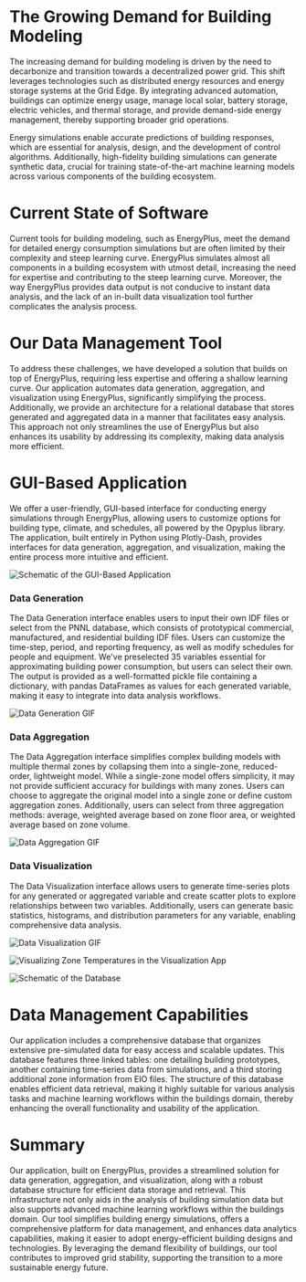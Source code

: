 # The Growing Demand for Building Modeling

The increasing demand for building modeling is driven by the need to decarbonize and transition towards a decentralized power grid. This shift leverages technologies such as distributed energy resources and energy storage systems at the Grid Edge. By integrating advanced automation, buildings can optimize energy usage, manage local solar, battery storage, electric vehicles, and thermal storage, and provide demand-side energy management, thereby supporting broader grid operations.

Energy simulations enable accurate predictions of building responses, which are essential for analysis, design, and the development of control algorithms. Additionally, high-fidelity building simulations can generate synthetic data, crucial for training state-of-the-art machine learning models across various components of the building ecosystem.

# Current State of Software

Current tools for building modeling, such as EnergyPlus, meet the demand for detailed energy consumption simulations but are often limited by their complexity and steep learning curve. EnergyPlus simulates almost all components in a building ecosystem with utmost detail, increasing the need for expertise and contributing to the steep learning curve. Moreover, the way EnergyPlus provides data output is not conducive to instant data analysis, and the lack of an in-built data visualization tool further complicates the analysis process.

# Our Data Management Tool

To address these challenges, we have developed a solution that builds on top of EnergyPlus, requiring less expertise and offering a shallow learning curve. Our application automates data generation, aggregation, and visualization using EnergyPlus, significantly simplifying the process. Additionally, we provide an architecture for a relational database that stores generated and aggregated data in a manner that facilitates easy analysis. This approach not only streamlines the use of EnergyPlus but also enhances its usability by addressing its complexity, making data analysis more efficient.

# GUI-Based Application

We offer a user-friendly, GUI-based interface for conducting energy simulations through EnergyPlus, allowing users to customize options for building type, climate, and schedules, all powered by the Opyplus library. The application, built entirely in Python using Plotly-Dash, provides interfaces for data generation, aggregation, and visualization, making the entire process more intuitive and efficient.

![Schematic of the GUI-Based Application](# "Fig 1: Schematic of the GUI-Based Application")

### Data Generation

The Data Generation interface enables users to input their own IDF files or select from the PNNL database, which consists of prototypical commercial, manufactured, and residential building IDF files. Users can customize the time-step, period, and reporting frequency, as well as modify schedules for people and equipment. We've preselected 35 variables essential for approximating building power consumption, but users can select their own. The output is provided as a well-formatted pickle file containing a dictionary, with pandas DataFrames as values for each generated variable, making it easy to integrate into data analysis workflows.

![Data Generation GIF](# "Data Generation App")

### Data Aggregation

The Data Aggregation interface simplifies complex building models with multiple thermal zones by collapsing them into a single-zone, reduced-order, lightweight model. While a single-zone model offers simplicity, it may not provide sufficient accuracy for buildings with many zones. Users can choose to aggregate the original model into a single zone or define custom aggregation zones. Additionally, users can select from three aggregation methods: average, weighted average based on zone floor area, or weighted average based on zone volume.

![Data Aggregation GIF](# "Data Aggregation App")

### Data Visualization

The Data Visualization interface allows users to generate time-series plots for any generated or aggregated variable and create scatter plots to explore relationships between two variables. Additionally, users can generate basic statistics, histograms, and distribution parameters for any variable, enabling comprehensive data analysis.

![Data Visualization GIF](# "Data Visualization App")

![Visualizing Zone Temperatures in the Visualization App](# "Fig 2: Visualizing Zone Temperatures in the Visualization App")

![Schematic of the Database](# "Fig 3: Schematic of the Database")

# Data Management Capabilities

Our application includes a comprehensive database that organizes extensive pre-simulated data for easy access and scalable updates. This database features three linked tables: one detailing building prototypes, another containing time-series data from simulations, and a third storing additional zone information from EIO files. The structure of this database enables efficient data retrieval, making it highly suitable for various analysis tasks and machine learning workflows within the buildings domain, thereby enhancing the overall functionality and usability of the application.

# Summary

Our application, built on EnergyPlus, provides a streamlined solution for data generation, aggregation, and visualization, along with a robust database structure for efficient data storage and retrieval. This infrastructure not only aids in the analysis of building simulation data but also supports advanced machine learning workflows within the buildings domain. Our tool simplifies building energy simulations, offers a comprehensive platform for data management, and enhances data analytics capabilities, making it easier to adopt energy-efficient building designs and technologies. By leveraging the demand flexibility of buildings, our tool contributes to improved grid stability, supporting the transition to a more sustainable energy future.
